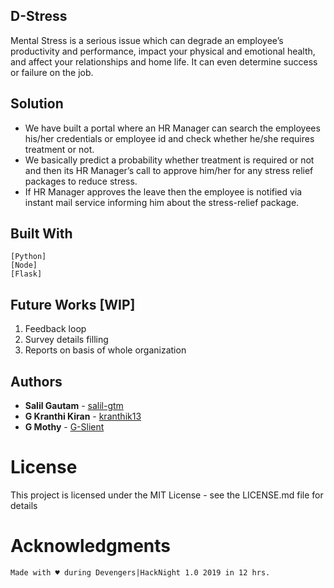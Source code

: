 ## D-Stress

Mental Stress is a serious issue which can degrade an employee’s productivity and performance, impact your physical and emotional health, and affect your relationships and home life. It can even determine success or failure on the job.

## Solution

* We have built a portal where an HR Manager can search the employees his/her credentials or employee id and check whether he/she requires treatment or not.
* We basically predict a probability whether treatment is required or not and then its HR Manager’s call to approve him/her for any stress relief packages to reduce stress.
* If HR Manager approves the leave then the employee is notified via instant mail service informing him about the stress-relief package.

## Built With

    [Python]
    [Node]
    [Flask]
   
## Future Works [WIP]

  1. Feedback loop
  2. Survey details filling
  3. Reports on basis of whole organization
    
## Authors

* **Salil Gautam** - [salil-gtm](https://github.com/salil-gtm)
* **G Kranthi Kiran** - [kranthik13](https://github.com/kranthik13)
* **G Mothy** - [G-Slient](https://github.com/G-Slient)


# License

This project is licensed under the MIT License - see the LICENSE.md file for details

# Acknowledgments

    Made with ♥ during Devengers|HackNight 1.0 2019 in 12 hrs.


  
 


